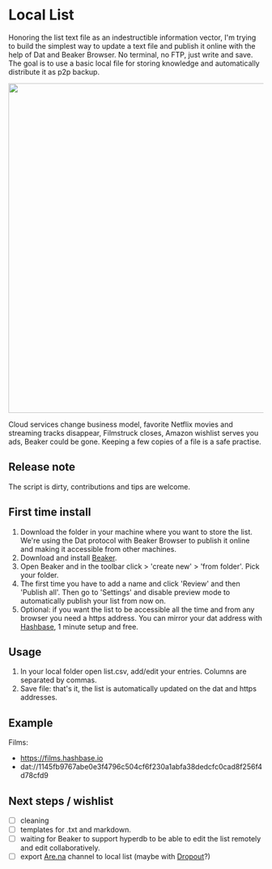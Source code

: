 # Local List
Honoring the list text file as an indestructible information vector, I'm trying to build the simplest way to update a text file and publish it online with the help of Dat and Beaker Browser. No terminal, no FTP, just write and save. The goal is to use a basic local file for storing knowledge and automatically distribute it as p2p backup.  

<img src="https://github.com/No-Plans/local-list/blob/master/examples/save-list.gif?raw=true" width="650" height="auto">

Cloud services change business model, favorite Netflix movies and streaming tracks disappear, Filmstruck closes, Amazon wishlist serves you ads, Beaker could be gone. Keeping a few copies of a file is a safe practise.

## Release note
The script is dirty, contributions and tips are welcome.

## First time install
1. Download the folder in your machine where you want to store the list. 
We're using the Dat protocol with Beaker Browser to publish it online and making it accessible from other machines.
2. Download and install [Beaker](https://beakerbrowser.com).
3. Open Beaker and in the toolbar click > 'create new' > 'from folder'. Pick your folder.
4. The first time you have to add a name and click 'Review' and then 'Publish all'. Then go to 'Settings' and disable preview mode to automatically publish your list from now on.
5. Optional: if you want the list to be accessible all the time and from any browser you need a https address. You can mirror your dat address with [Hashbase](https://hashbase.io), 1 minute setup and free.

## Usage
1. In your local folder open list.csv, add/edit your entries. Columns are separated by commas. 
2. Save file: that's it, the list is automatically updated on the dat and https addresses.

## Example

Films:
- https://films.hashbase.io
- dat://1145fb9767abe0e3f4796c504cf6f230a1abfa38dedcfc0cad8f256f4d78cfd9


## Next steps / wishlist
- [ ] cleaning
- [ ] templates for .txt and markdown.
- [ ] waiting for Beaker to support hyperdb to be able to edit the list remotely and edit collaboratively.
- [ ] export [Are.na](https://are.na) channel to local list (maybe with [Dropout](https://github.com/jondashkyle/dropout)?)
